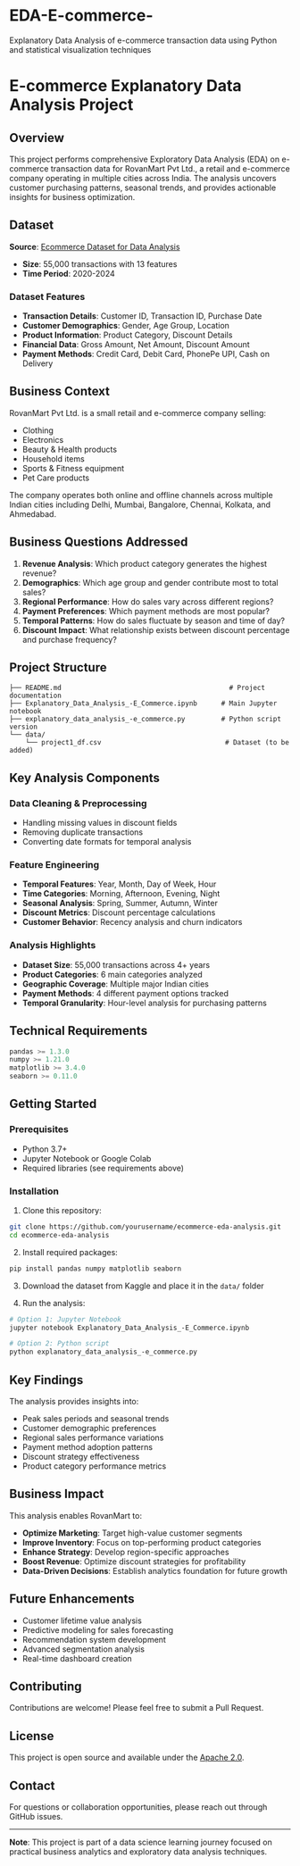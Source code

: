 # EDA-E-commerce-
Explanatory Data Analysis of e-commerce transaction data using Python and statistical visualization techniques
# E-commerce Explanatory Data Analysis Project

## Overview
This project performs comprehensive Exploratory Data Analysis (EDA) on e-commerce transaction data for RovanMart Pvt Ltd., a retail and e-commerce company operating in multiple cities across India. The analysis uncovers customer purchasing patterns, seasonal trends, and provides actionable insights for business optimization.

## Dataset
**Source**: [Ecommerce Dataset for Data Analysis](https://www.kaggle.com/datasets/shrishtimanja/ecommerce-dataset-for-data-analysis?select=project1_df.csv)
- **Size**: 55,000 transactions with 13 features
- **Time Period**: 2020-2024

### Dataset Features
- **Transaction Details**: Customer ID, Transaction ID, Purchase Date
- **Customer Demographics**: Gender, Age Group, Location
- **Product Information**: Product Category, Discount Details
- **Financial Data**: Gross Amount, Net Amount, Discount Amount
- **Payment Methods**: Credit Card, Debit Card, PhonePe UPI, Cash on Delivery

## Business Context
RovanMart Pvt Ltd. is a small retail and e-commerce company selling:
- Clothing
- Electronics
- Beauty & Health products
- Household items
- Sports & Fitness equipment
- Pet Care products

The company operates both online and offline channels across multiple Indian cities including Delhi, Mumbai, Bangalore, Chennai, Kolkata, and Ahmedabad.

## Business Questions Addressed
1. **Revenue Analysis**: Which product category generates the highest revenue?
2. **Demographics**: Which age group and gender contribute most to total sales?
3. **Regional Performance**: How do sales vary across different regions?
4. **Payment Preferences**: Which payment methods are most popular?
5. **Temporal Patterns**: How do sales fluctuate by season and time of day?
6. **Discount Impact**: What relationship exists between discount percentage and purchase frequency?

## Project Structure
```
├── README.md                                          # Project documentation
├── Explanatory_Data_Analysis_-E_Commerce.ipynb      # Main Jupyter notebook
├── explanatory_data_analysis_-e_commerce.py         # Python script version
└── data/
    └── project1_df.csv                               # Dataset (to be added)
```

## Key Analysis Components

### Data Cleaning & Preprocessing
- Handling missing values in discount fields
- Removing duplicate transactions
- Converting date formats for temporal analysis

### Feature Engineering
- **Temporal Features**: Year, Month, Day of Week, Hour
- **Time Categories**: Morning, Afternoon, Evening, Night
- **Seasonal Analysis**: Spring, Summer, Autumn, Winter
- **Discount Metrics**: Discount percentage calculations
- **Customer Behavior**: Recency analysis and churn indicators

### Analysis Highlights
- **Dataset Size**: 55,000 transactions across 4+ years
- **Product Categories**: 6 main categories analyzed
- **Geographic Coverage**: Multiple major Indian cities
- **Payment Methods**: 4 different payment options tracked
- **Temporal Granularity**: Hour-level analysis for purchasing patterns

## Technical Requirements
```python
pandas >= 1.3.0
numpy >= 1.21.0
matplotlib >= 3.4.0
seaborn >= 0.11.0
```

## Getting Started

### Prerequisites
- Python 3.7+
- Jupyter Notebook or Google Colab
- Required libraries (see requirements above)

### Installation
1. Clone this repository:
```bash
git clone https://github.com/yourusername/ecommerce-eda-analysis.git
cd ecommerce-eda-analysis
```

2. Install required packages:
```bash
pip install pandas numpy matplotlib seaborn
```

3. Download the dataset from Kaggle and place it in the `data/` folder

4. Run the analysis:
```bash
# Option 1: Jupyter Notebook
jupyter notebook Explanatory_Data_Analysis_-E_Commerce.ipynb

# Option 2: Python script
python explanatory_data_analysis_-e_commerce.py
```

## Key Findings
The analysis provides insights into:
- Peak sales periods and seasonal trends
- Customer demographic preferences
- Regional sales performance variations
- Payment method adoption patterns
- Discount strategy effectiveness
- Product category performance metrics

## Business Impact
This analysis enables RovanMart to:
- **Optimize Marketing**: Target high-value customer segments
- **Improve Inventory**: Focus on top-performing product categories
- **Enhance Strategy**: Develop region-specific approaches
- **Boost Revenue**: Optimize discount strategies for profitability
- **Data-Driven Decisions**: Establish analytics foundation for future growth

## Future Enhancements
- Customer lifetime value analysis
- Predictive modeling for sales forecasting
- Recommendation system development
- Advanced segmentation analysis
- Real-time dashboard creation

## Contributing
Contributions are welcome! Please feel free to submit a Pull Request.

## License
This project is open source and available under the [Apache 2.0](LICENSE).

## Contact
For questions or collaboration opportunities, please reach out through GitHub issues.

---
**Note**: This project is part of a data science learning journey focused on practical business analytics and exploratory data analysis techniques.
